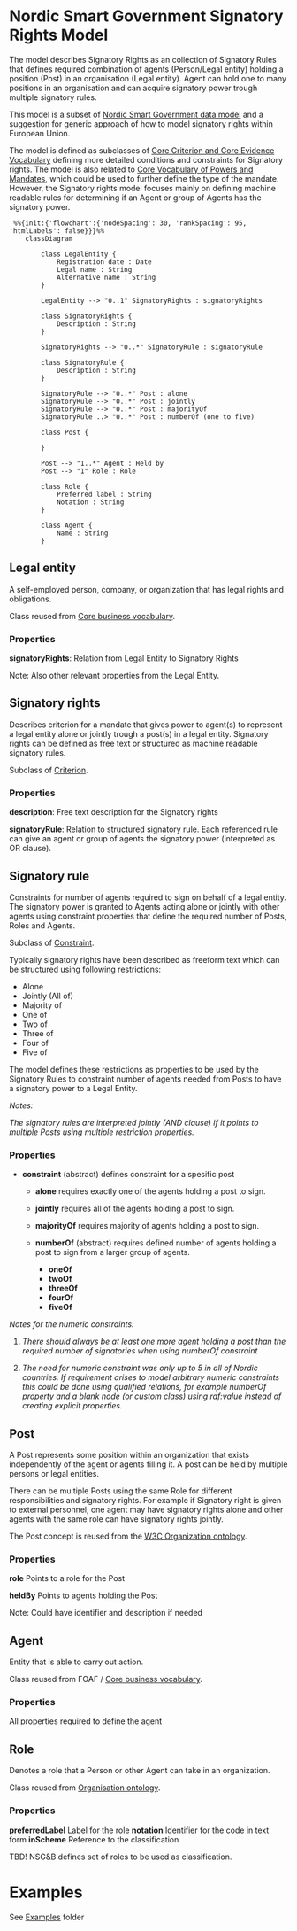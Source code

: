 # Nordic Smart Government Signatory Rights Model

The model describes Signatory Rights as an collection of Signatory Rules that defines required combination of agents (Person/Legal entity) holding a position (Post) in an organisation (Legal entity). Agent can hold one to many positions in an organisation and can acquire signatory power trough multiple signatory rules.

This model is a subset of [Nordic Smart Government data model](https://tietomallit.suomi.fi/model/nsgb) and a suggestion for generic approach of how to model signatory rights within European Union.

The model is defined as subclasses of [Core Criterion and Core Evidence Vocabulary](https://semiceu.github.io/CCCEV/releases/2.00/) defining more detailed conditions and constraints for Signatory rights. The model is also related to [Core Vocabulary of Powers and Mandates](https://github.com/everis-rpam/RPaM-Ontology/wiki/Conceptual-Model-v1.1), which could be used to further define the type of the mandate. However, the Signatory rights model focuses mainly on defining machine readable rules for determining if an Agent or group of Agents has the signatory power.

```mermaid
 %%{init:{'flowchart':{'nodeSpacing': 30, 'rankSpacing': 95, 'htmlLabels': false}}}%%
    classDiagram
       
        class LegalEntity {
            Registration date : Date
            Legal name : String
            Alternative name : String
        }

        LegalEntity --> "0..1" SignatoryRights : signatoryRights

        class SignatoryRights {
            Description : String
        }

        SignatoryRights --> "0..*" SignatoryRule : signatoryRule

        class SignatoryRule {
            Description : String
        }

        SignatoryRule --> "0..*" Post : alone
        SignatoryRule --> "0..*" Post : jointly
        SignatoryRule --> "0..*" Post : majorityOf
        SignatoryRule ..> "0..*" Post : numberOf (one to five)

        class Post {

        }

        Post --> "1..*" Agent : Held by
        Post --> "1" Role : Role

        class Role {
            Preferred label : String
            Notation : String
        }

        class Agent {
            Name : String
        }

```

## Legal entity

A self-employed person, company, or organization that has legal rights and obligations.

Class reused from [Core business vocabulary](https://semiceu.github.io/Core-Business-Vocabulary/releases/2.1.0/#Agent).

### Properties

**signatoryRights**: Relation from Legal Entity to Signatory Rights

Note: Also other relevant properties from the Legal Entity.

## Signatory rights

Describes criterion for a mandate that gives power to agent(s) to represent a legal entity alone or jointly trough a post(s) in a legal entity. Signatory rights can be defined as free text or structured as machine readable signatory rules.

Subclass of [Criterion](https://semiceu.github.io/CCCEV/releases/2.00/#Criterion).

### Properties

**description**: Free text description for the Signatory rights

**signatoryRule**: Relation to structured signatory rule. Each referenced rule can give an agent or group of agents the signatory power (interpreted as OR clause).

## Signatory rule

Constraints for number of agents required to sign on behalf of a legal entity. The signatory power is granted to Agents acting alone or jointly with other agents using constraint properties that define the required number of Posts, Roles and Agents.

Subclass of [Constraint](https://semiceu.github.io/CCCEV/releases/2.00/#Constraint).

Typically signatory rights have been described as freeform text which can be structured using following restrictions:

* Alone
* Jointly (All of)
* Majority of
* One of
* Two of
* Three of
* Four of
* Five of

The model defines these restrictions as properties to be used by the Signatory Rules to constraint number of agents needed from Posts to have a signatory power to a Legal Entity.

*Notes:*

*The signatory rules are interpreted jointly (AND clause) if it points to multiple Posts using multiple restriction properties.*

### Properties

* **constraint** (abstract) defines constraint for a spesific post

  * **alone** requires exactly one of the agents holding a post to sign.
  
  * **jointly** requires all of the agents holding a post to sign.

  * **majorityOf** requires majority of agents holding a post to sign.

  * **numberOf** (abstract) requires defined number of agents holding a post to sign from a larger group of agents.
    * **oneOf**
    * **twoOf**
    * **threeOf**
    * **fourOf**
    * **fiveOf**

*Notes for the numeric constraints:*

1. *There should always be at least one more agent holding a post than the required number of signatories when using numberOf constraint*

2. *The need for numeric constraint was only up to 5 in all of Nordic countries. If requirement arises to model arbitrary numeric constraints this could be done using qualified relations, for example numberOf property and a blank node (or custom class) using rdf:value instead of creating explicit properties.* 

## Post

A Post represents some position within an organization that exists independently of the agent or agents filling it. A post can be held by multiple persons or legal entities. 

There can be multiple Posts using the same Role for different responsibilities and signatory rights. For example if Signatory right is given to external personnel, one agent may have signatory rights alone and other agents with the same role can have signatory rights jointly.

The Post concept is reused from the [W3C Organization ontology](https://www.w3.org/TR/vocab-org/#class-post).

### Properties

**role** Points to a role for the Post

**heldBy** Points to agents holding the Post

Note: Could have identifier and description if needed

## Agent

Entity that is able to carry out action.

Class reused from FOAF / [Core business vocabulary](https://semiceu.github.io/Core-Business-Vocabulary/releases/2.1.0/#Agent).

### Properties

All properties required to define the agent

## Role

Denotes a role that a Person or other Agent can take in an organization. 

Class reused from [Organisation ontology](https://www.w3.org/TR/vocab-org/#class-role).

### Properties

**preferredLabel** Label for the role
**notation** Identifier for the code in text form
**inScheme** Reference to the classification

TBD! NSG&B defines set of roles to be used as classification.

 # Examples

See [Examples](https://github.com/nordicsmartgovernment/Nordic-Smart-Government-Datamodel-Examples/tree/main/Examples) folder